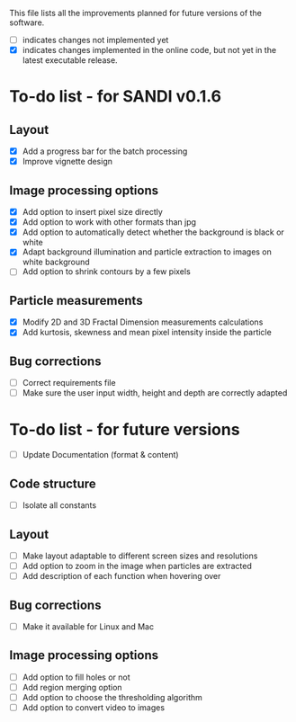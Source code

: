 This file lists all the improvements planned for future versions of the software. 
- [ ] indicates changes not implemented yet
- [x] indicates changes implemented in the online code, but not yet in the latest executable release.

# To-do list - for SANDI v0.1.6

## Layout
- [x] Add a progress bar for the batch processing
- [x] Improve vignette design

## Image processing options
- [x] Add option to insert pixel size directly
- [x] Add option to work with other formats than jpg
- [x] Add option to automatically detect whether the background is black or white
- [x] Adapt background illumination and particle extraction to images on white background
- [ ] Add option to shrink contours by a few pixels

## Particle measurements
- [x] Modify 2D and 3D Fractal Dimension measurements calculations
- [x] Add kurtosis, skewness and mean pixel intensity inside the particle

## Bug corrections
- [ ] Correct requirements file
- [ ] Make sure the user input width, height and depth are correctly adapted

# To-do list - for future versions

- [ ] Update Documentation (format & content)

## Code structure
- [ ] Isolate all constants
      
## Layout
- [ ] Make layout adaptable to different screen sizes and resolutions
- [ ] Add option to zoom in the image when particles are extracted
- [ ] Add description of each function when hovering over

## Bug corrections
- [ ] Make it available for Linux and Mac

## Image processing options
- [ ] Add option to fill holes or not
- [ ] Add region merging option
- [ ] Add option to choose the thresholding algorithm
- [ ] Add option to convert video to images
